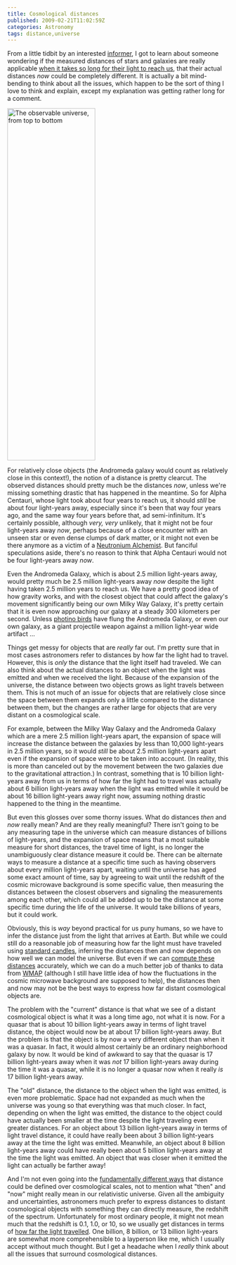 ```yaml
---
title: Cosmological distances
published: 2009-02-21T11:02:59Z
categories: Astronomy
tags: distance,universe
---
```


From a little tidbit by an interested <a href="http://car54.wordpress.com/">informer</a>, I got to learn about someone wondering if the measured distances of stars and galaxies are really applicable <a href="http://absenceofgood.blogspot.com/2009/02/much-older-universe.html">when it takes so long for their light to reach us</a>, that their actual distances <em>now</em> could be completely different.  It is actually a bit mind-bending to think about all the issues, which happen to be the sort of thing I love to think and explain, except my explanation was getting rather long for a comment.

<!--more-->

<a href="http://xkcd.com/482/"><img src="http://blog.chungyc.org/wp-content/uploads/2009/02/height.png" alt="The observable universe, from top to bottom" title="Height" width="200" height="799" class="alignright size-full wp-image-2066" /></a>

For relatively close objects (the Andromeda galaxy would count as relatively close in this context!), the notion of a distance is pretty clearcut.  The observed distances should pretty much be the distances <em>now</em>, unless we're missing something drastic that has happened in the meantime.  So for Alpha Centauri, whose light took about four years to reach us, it should <em>still</em> be about four light-years away, especially since it's been that way four years ago, and the same way four years before that, ad semi-infinitum.  It's certainly possible, although <em>very, very</em> unlikely, that it might not be four light-years away <em>now</em>, perhaps because of a close encounter with an unseen star or even dense clumps of dark matter, or it might not even be there anymore as a victim of a <a href="http://nightsdawn.wikia.com/wiki/Neutronium_Alchemist">Neutronium Alchemist</a>.  But fanciful speculations aside, there's no reason to think that Alpha Centauri would not be four light-years away <em>now</em>.

Even the Andromeda Galaxy, which is about 2.5 million light-years away, would pretty much be 2.5 million light-years away <em>now</em> despite the light having taken 2.5 million years to reach us.  We have a pretty good idea of how gravity works, and with the closest object that could affect the galaxy's movement significantly being our own Milky Way Galaxy, it's pretty certain that it is even now approaching our galaxy at a steady 300 kilometers per second.  Unless <a href="http://www.sfdb.org.uk/view/Photino-Birds">photino birds</a> have flung the Andromeda Galaxy, or even our own galaxy, as a giant projectile weapon against a million light-year wide artifact ...

Things get messy for objects that are <em>really</em> far out.  I'm pretty sure that in most cases astronomers refer to distances by how far the light had to travel.  However, this is <em>only</em> the distance that the light itself had traveled.  We can also think about the actual distances to an object when the light was emitted and when we received the light.  Because of the expansion of the universe, the distance between two objects grows as light travels between them.  This is not much of an issue for objects that are relatively close since the space between them expands only a little compared to the distance between them, but the changes are rather large for objects that are very distant on a cosmological scale.

For example, between the Milky Way Galaxy and the Andromeda Galaxy which are a mere 2.5 million light-years apart, the expansion of space will increase the distance between the galaxies by less than 10,000 light-years in 2.5 million years, so it would <em>still</em> be about 2.5 million light-years apart even if the expansion of space were to be taken into account.  (In reality, this is more than canceled out by the movement between the two galaxies due to the gravitational attraction.)  In contrast, something that is 10 billion light-years away from us in terms of how far the light had to travel was actually about 6 billion light-years away when the light was emitted while it would be about 16 billion light-years away right now, assuming nothing drastic happened to the thing in the meantime.

But even this glosses over some thorny issues.  What do distances <em>then</em> and <em>now</em> really mean?  And are they really meaningful?  There isn't going to be any measuring tape in the universe which can measure distances of billions of light-years, and the expansion of space means that a most suitable measure for short distances, the travel time of light, is no longer the unambiguously clear distance measure it could be.  There can be alternate ways to measure a distance at a specific time such as having observers about every million light-years apart, waiting until the universe has aged some exact amount of time, say by agreeing to wait until the redshift of the cosmic microwave background is some specific value, then measuring the distances between the closest observers and signaling the measurements among each other, which could all be added up to be the distance at some specific time during the life of the universe.  It would take billions of years, but it could work.

Obviously, this is <em>way</em> beyond practical for us puny humans, so we have to infer the distance just from the light that arrives at Earth.  But while we could still do a reasonable job of measuring how far the light must have traveled using <a href="http://universe-review.ca/R02-07-candle.htm">standard candles</a>, inferring the distances then and now depends on how well we can model the universe.  But even if we can <a href="http://www.astro.ucla.edu/%7Ewright/CosmoCalc.html">compute these distances</a> accurately, which we can do a much better job of thanks to data from <a href="http://map.gsfc.nasa.gov/">WMAP</a> (although I still have little idea of how the fluctuations in the cosmic microwave background are supposed to help), the distances then and now may not be the best ways to express how far distant cosmological objects are.

The problem with the "current" distance is that what we see of a distant cosmological object is what it was a long time ago, not what it is now.  For a quasar that is about 10 billion light-years away in terms of light travel distance, the object would now be at about 17 billion light-years away.  But the problem is that the object is by now a very different object than when it was a quasar.  In fact, it would almost certainly be an ordinary neighborhood galaxy by now.  It would be kind of awkward to say that the quasar is 17 billion light-years away when it was <em>not</em> 17 billion light-years away during the time it was a quasar, while it is no longer a quasar now when it really <em>is</em> 17 billion light-years away.

The "old" distance, the distance to the object when the light was emitted, is even more problematic.  Space had not expanded as much when the universe was young so that everything was that much closer.  In fact, depending on when the light was emitted, the distance to the object could have actually been smaller at the time despite the light traveling even greater distances.  For an object about 13 billion light-years away in terms of light travel distance, it could have really been about 3 billion light-years away at the time the light was emitted.  Meanwhile, an object about 8 billion light-years away could have really been about 5 billion light-years away at the time the light was emitted.  An object that was closer when it emitted the light can actually be farther away!

And I'm not even going into the <a href="http://www.atlasoftheuniverse.com/redshift.html">fundamentally different ways</a> that distance could be defined over cosmological scales, not to mention what "then" and "now" might really mean in our relativistic universe.  Given all the ambiguity and uncertainties, astronomers much prefer to express distances to distant cosmological objects with something they can directly measure, the redshift of the spectrum.  Unfortunately for most ordinary people, it might not mean much that the redshift is 0.1, 1.0, or 10, so we usually get distances in terms of <a href="http://www.faqs.org/faqs/astronomy/faq/part8/section-14.html">how far the light travelled</a>.  One billion, 8 billion, or 13 billion light-years are somewhat more comprehensible to a layperson like me, which I usually accept without much thought.  But I get a headache when I <em>really</em> think about all the issues that surround cosmological distances.

